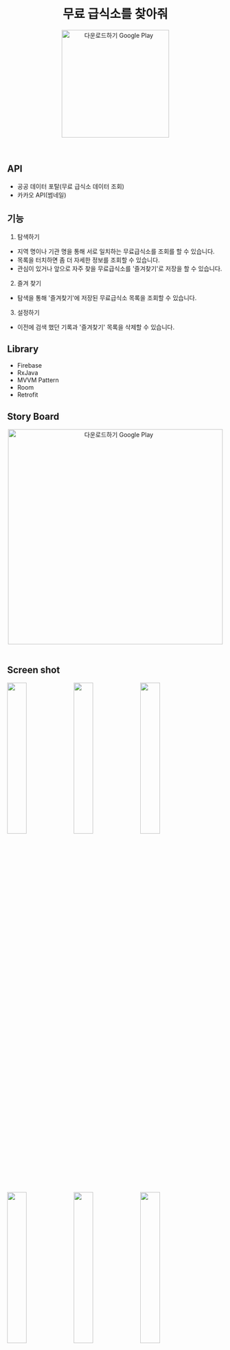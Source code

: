 <div align="center">

# 무료 급식소를 찾아줘

<a href='https://play.google.com/store/apps/details?id=com.cafeteria.free.findcafeteria&hl=ko&pcampaignid=pcampaignidMKT-Other-global-all-co-prtnr-py-PartBadge-Mar2515-1'><img alt='다운로드하기 Google Play' src='https://play.google.com/intl/ko/badges/static/images/badges/ko_badge_web_generic.png' width="250"/></a>

</div><br>

## API

- 공공 데이터 포탈(무료 급식소 데이터 조회)
- 카카오 API(썸네일)

## 기능

1. 탐색하기

- 지역 명이나 기관 명을 통해 서로 일치하는 무료급식소를 조회를 할 수 있습니다.
- 목록을 터치하면 좀 더 자세한 정보를 조회할 수 있습니다.
- 관심이 있거나 앞으로 자주 찾을 무료급식소를 '즐겨찾기'로 저장을 할 수 있습니다.

2. 즐겨 찾기

- 탐색을 통해 '즐겨찾기'에 저장된 무료급식소 목록을 조회할 수 있습니다.

3. 설정하기

- 이전에 검색 했던 기록과 '즐겨찾기' 목록을 삭제할 수 있습니다.

## Library

- Firebase
- RxJava
- MVVM Pattern
- Room
- Retrofit

## Story Board

<div align="center">
<img alt='다운로드하기 Google Play' src='https://user-images.githubusercontent.com/35194820/77502996-c3ad6e80-6e9f-11ea-8c5d-0eef7fe8fbf3.JPG' width="500"/>
</div><br>

## Screen shot

 <img src="https://user-images.githubusercontent.com/35194820/77503595-57336f00-6ea1-11ea-8f08-dfb923b51019.png" width="30%">  <img src="https://user-images.githubusercontent.com/35194820/77503596-57cc0580-6ea1-11ea-9572-34a319806573.png" width="30%"> <img src="https://user-images.githubusercontent.com/35194820/77503598-58649c00-6ea1-11ea-9042-dcc821311646.png" width="30%"> 
 
  <img src="https://user-images.githubusercontent.com/35194820/77503599-58649c00-6ea1-11ea-81cd-118cd04bf3de.png" width="30%">  <img src="https://user-images.githubusercontent.com/35194820/77503601-58fd3280-6ea1-11ea-807d-acd302b45f2d.png" width="30%"> <img src="https://user-images.githubusercontent.com/35194820/77503591-5569ab80-6ea1-11ea-8af3-ee327e7560cd.png" width="30%"> 
